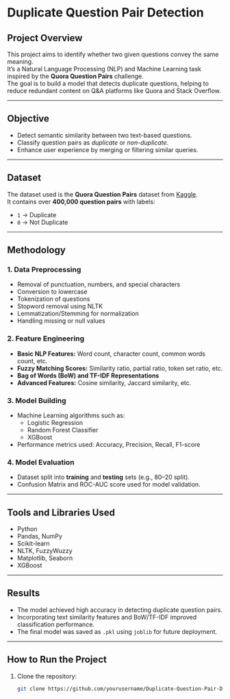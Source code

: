 # Duplicate Question Pair Detection

## Project Overview
This project aims to identify whether two given questions convey the same meaning.  
It’s a Natural Language Processing (NLP) and Machine Learning task inspired by the **Quora Question Pairs** challenge.  
The goal is to build a model that detects duplicate questions, helping to reduce redundant content on Q&A platforms like Quora and Stack Overflow.

---

## Objective
- Detect semantic similarity between two text-based questions.  
- Classify question pairs as *duplicate* or *non-duplicate*.  
- Enhance user experience by merging or filtering similar queries.  

---

## Dataset
The dataset used is the **Quora Question Pairs** dataset from [Kaggle](https://www.kaggle.com/competitions/quora-question-pairs).  
It contains over **400,000 question pairs** with labels:
- `1` → Duplicate  
- `0` → Not Duplicate  

---

## Methodology

### 1. Data Preprocessing
- Removal of punctuation, numbers, and special characters  
- Conversion to lowercase  
- Tokenization of questions  
- Stopword removal using NLTK  
- Lemmatization/Stemming for normalization  
- Handling missing or null values  

### 2. Feature Engineering
- **Basic NLP Features:** Word count, character count, common words count, etc.  
- **Fuzzy Matching Scores:** Similarity ratio, partial ratio, token set ratio, etc.  
- **Bag of Words (BoW) and TF-IDF Representations**  
- **Advanced Features:** Cosine similarity, Jaccard similarity, etc.  

### 3. Model Building
- Machine Learning algorithms such as:
  - Logistic Regression  
  - Random Forest Classifier  
  - XGBoost  
- Performance metrics used: Accuracy, Precision, Recall, F1-score  

### 4. Model Evaluation
- Dataset split into **training** and **testing** sets (e.g., 80–20 split).  
- Confusion Matrix and ROC-AUC score used for model validation.  

---

## Tools and Libraries Used
- Python  
- Pandas, NumPy  
- Scikit-learn  
- NLTK, FuzzyWuzzy  
- Matplotlib, Seaborn  
- XGBoost  

---

## Results
- The model achieved high accuracy in detecting duplicate question pairs.  
- Incorporating text similarity features and BoW/TF-IDF improved classification performance.  
- The final model was saved as `.pkl` using `joblib` for future deployment.  

---

## How to Run the Project
1. Clone the repository:
   ```bash
   git clone https://github.com/yourusername/Duplicate-Question-Pair-Detection.git

